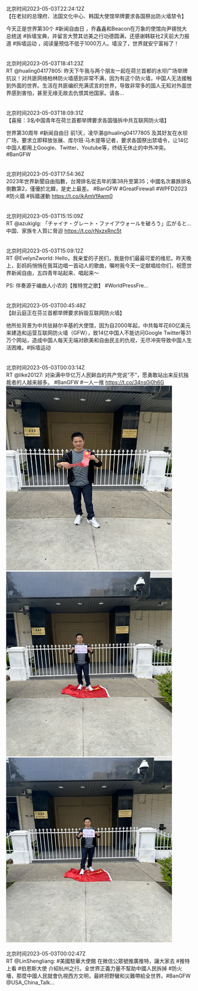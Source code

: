 北京时间2023-05-03T22:24:12Z<br>【在老挝的总理府、法国文化中心、韩国大使馆举牌要求各国祭出防火墙禁令】

今天正是世界第30个 #新闻自由日 ，乔鑫鑫和Beacon在万象的使馆向尹锡悦大总统送 #拆墙宝典，并留言大赞其访美之行功德圆满，还感谢韩联社2天前大力报道 #拆墙运动 ，阅读量预估不低于1000万人。墙没了，世界就安宁富裕了！<br><br><br>北京时间2023-05-03T18:41:23Z<br>RT @hualing04177805: 昨天下午我与两个朋友一起在荷兰首都的水坝广场举牌抗议！对共匪网络柏林防火墙感到非常不满，因为有这个防火墙，中国人无法接触到外面的世界。生活在共匪编织充满谎言的世界，导致非常多的国人无知对外面世界感到害怕，甚至无缘无故去仇恨其他国家。请各…<br><br><br>北京时间2023-05-03T18:09:31Z<br>【喜报：3名中国青年在荷兰首都举牌要求各国强拆中共互联网防火墙】

世界第30周年 #新闻自由日 前1天，凌华湛@hualing04177805 及其好友在水坝广场，要求立即释放张展、库尔班·马木提等记者，要求各国祭出禁墙令，让14亿中国人都用上Google、Twitter、Youtube等，终结无休止的中外冲突。#BanGFW<br><br><br>北京时间2023-05-03T17:54:36Z<br>2023年世界新聞自由指數，台灣排名從去年的第38升至第35；中國名次暴跌排名倒數第2，僅優於北韓，是史上最差。 
#BanGFW #GreatFirewall #WPFD2023 #防火牆
#拆牆運動
https://t.co/jkAmVfAwm0<br><br><br>北京时间2023-05-03T15:15:09Z<br>RT @azukiglg: 「チャイナ・グレート・ファイアウォールを破ろう」広がると…中国、家族を人質に脅迫 https://t.co/rNxzxRnc5t<br><br><br>北京时间2023-05-03T15:09:12Z<br>RT @EvelynZworld: Hello，我亲爱的子民们，我是你们最最可爱的维尼。昨天晚上，彭妈妈悄悄在我耳边唱一首动人的歌曲，嘱咐我今天一定献唱给你们，祝愿世界新闻自由，五四青年站起来、唱起来～

PS: 伴奏源于编曲人小农的【推特党之歌】
#WorldPressFre…<br><br><br>北京时间2023-05-03T00:45:48Z<br>【赵云庭正在芬兰首都举牌要求拆毁互联网防火墙】

他所处背景为中共驻赫尔辛基的大使馆，因为自2000年起，中共每年花60亿美元来建造和运营互联网防火墙（GFW），致14亿中国人不能访问Google Twitter等31万个网站，造成中国人每天无端对欧美和自由民主的仇视，无尽冲突导致中国人生活困难。#拆墙运动<br><br><br>北京时间2023-05-03T00:03:14Z<br>RT @like20127: 对染满中华亿万人民鲜血的共产党说“不”，愿勇敢站出来反抗独裁者的人越来越多。
#BanGFW 
#一人一推 https://t.co/34ns0j0h6G<br><img src='/temp/image/2023/u-Month-5/1653429953403420673_0.jpg' width='450' height='500'><img src='/temp/image/2023/u-Month-5/1653429953403420673_1.jpg' width='450' height='500'><img src='/temp/image/2023/u-Month-5/1653429953403420673_2.jpg' width='450' height='500'><br><br>北京时间2023-05-03T00:02:47Z<br>RT @LinShengliang: #美國駐華大使館 在微信公眾號推廣推特，讓大家去 #推特 上看 #伯恩斯大使 介紹杭州之行。全世界正義力量不幫助中國人民拆掉 #防火墻，那麼中國人民就會仇視西方文明，最終把野蠻和災難帶給全世界。#BanGFW @USA_China_Talk…<br><br><br>